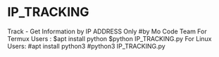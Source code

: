 # IP_TRACKING
Track - Get Information by IP ADDRESS Only 
#by Mo Code Team 
For Termux Users : 
$apt install python 
$python IP_TRACKING.py
For Linux Users:
#apt install python3 
#python3 IP_TRACKING.py
